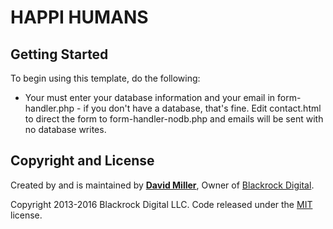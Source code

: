 # HAPPI HUMANS

## Getting Started

To begin using this template, do the following:
* Your must enter your database information and your email in form-handler.php - if you don't have a database, that's fine.  Edit contact.html to direct the form to form-handler-nodb.php and emails will be sent with no database writes.

## Copyright and License

Created by and is maintained by **[David Miller](http://davidmiller.io/)**, Owner of [Blackrock Digital](http://blackrockdigital.io/).

Copyright 2013-2016 Blackrock Digital LLC. Code released under the [MIT](https://github.com/BlackrockDigital/startbootstrap-business-casual/blob/gh-pages/LICENSE) license.
